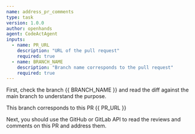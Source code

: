 ```yaml
---
name: address_pr_comments
type: task
version: 1.0.0
author: openhands
agent: CodeActAgent
inputs:
  - name: PR_URL
    description: "URL of the pull request"
    required: true
  - name: BRANCH_NAME
    description: "Branch name corresponds to the pull request"
    required: true
---
```


First, check the branch {{ BRANCH_NAME }} and read the diff against the main branch to understand the purpose.

This branch corresponds to this PR {{ PR_URL }}

Next, you should use the GitHub or GitLab API to read the reviews and comments on this PR and address them.
